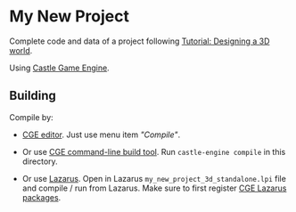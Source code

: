 # My New Project

Complete code and data of a project following [Tutorial: Designing a 3D world](https://castle-engine.io/viewport_3d).

Using [Castle Game Engine](https://castle-engine.io/).

## Building

Compile by:

- [CGE editor](https://castle-engine.io/manual_editor.php). Just use menu item _"Compile"_.

- Or use [CGE command-line build tool](https://castle-engine.io/build_tool). Run `castle-engine compile` in this directory.

- Or use [Lazarus](https://www.lazarus-ide.org/). Open in Lazarus `my_new_project_3d_standalone.lpi` file and compile / run from Lazarus. Make sure to first register [CGE Lazarus packages](https://castle-engine.io/documentation.php).
